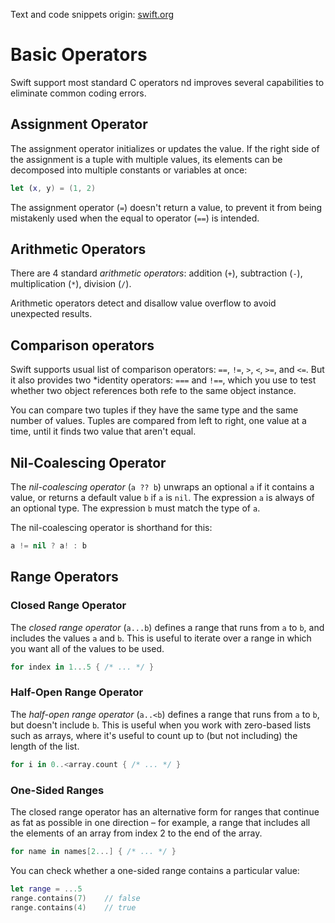 Text and code snippets origin: [swift.org](https://swift.org)

# Basic Operators

Swift support most standard C operators nd improves several capabilities to eliminate common coding errors.

## Assignment Operator

The assignment operator initializes or updates the value. If the right side of the assignment is a tuple with multiple values, its elements can be decomposed into multiple constants or variables at once:

```Swift
let (x, y) = (1, 2)
```

The assignment operator (`=`) doesn't return a value, to prevent it from being mistakenly used when the equal to operator (`==`) is intended.

## Arithmetic Operators

There are 4 standard *arithmetic operators*: addition (`+`), subtraction (`-`), multiplication (`*`), division (`/`).

Arithmetic operators detect and disallow value overflow to avoid unexpected results.

## Comparison operators

Swift supports usual list of comparison operators: `==`, `!=`, `>`, `<`, `>=`, and `<=`. But it also provides two *identity operators: `===` and `!==`, which you use to test whether two object references both refe to the same object instance.

You can compare two tuples if they have the same type and the same number of values. Tuples are compared from left to right, one value at a time, until it finds two value that aren't equal.

## Nil-Coalescing Operator

The *nil-coalescing operator* (`a ?? b`) unwraps an optional `a` if it contains a value, or returns a default value `b` if `a` is `nil`. The expression `a` is always of an optional type. The expression `b` must match the type of `a`.

The nil-coalescing operator is shorthand for this:

```Swift
a != nil ? a! : b
```

## Range Operators

### Closed Range Operator

The *closed range operator* (`a...b`) defines a range that runs from `a` to `b`, and includes the values `a` and `b`. This is useful to iterate over a range in which you want all of the values to be used.

```Swift
for index in 1...5 { /* ... */ }
```

### Half-Open Range Operator

The *half-open range operator* (`a..<b`) defines a range that runs from `a` to `b`, but doesn't include `b`. This is useful when you work with zero-based lists such as arrays, where it's useful to count up to (but not including) the length of the list.

```Swift
for i in 0..<array.count { /* ... */ }
```

### One-Sided Ranges

The closed range operator has an alternative form for ranges that continue as fat as possible in one direction – for example, a range that includes all the elements of an array from index 2 to the end of the array.

```Swift
for name in names[2...] { /* ... */ }
```

You can check whether a one-sided range contains a particular value:

```Swift
let range = ...5
range.contains(7)    // false
range.contains(4)    // true
```
